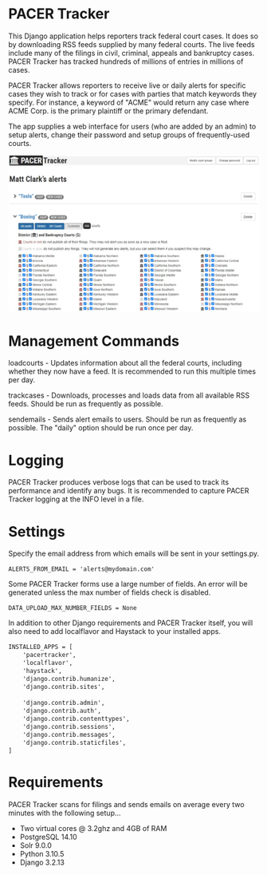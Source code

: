 PACER Tracker
======================

This Django application helps reporters track federal court cases. It does so by 
downloading RSS feeds supplied by many federal courts. The live 
feeds include many of the filings in civil, criminal, appeals and bankruptcy cases.
PACER Tracker has tracked hundreds of millions of entries in millions of cases.

PACER Tracker allows reporters to receive live or daily alerts for specific cases they
wish to track or for cases with parties that match keywords they specify. For 
instance, a keyword of "ACME" would return any case where ACME Corp. is the primary 
plaintiff or the primary defendant.

The app supplies a web interface for users (who are added by an admin) to setup alerts, 
change their password and setup groups of frequently-used courts.

![PACER Tracker user interface](screenshot.jpg?raw=true "PACER Tracker User Interface")

Management Commands
===================

loadcourts - Updates information about all the federal courts, including whether they
now have a feed. It is recommended to run this multiple times per day.

trackcases - Downloads, processes and loads data from all available RSS feeds. Should be
run as frequently as possible.

sendemails - Sends alert emails to users. Should be run as frequently as possible. The "daily"
option should be run once per day.

Logging
========

PACER Tracker produces verbose logs that can be used to track its performance and identify
any bugs. It is recommended to capture PACER Tracker logging at the INFO level in a file.

Settings
========

Specify the email address from which emails will be sent in your settings.py.

```django
ALERTS_FROM_EMAIL = 'alerts@mydomain.com'
```

Some PACER Tracker forms use a large number of fields. An error will be generated 
unless the max number of fields check is disabled.

```django
DATA_UPLOAD_MAX_NUMBER_FIELDS = None
```

In addition to other Django requirements and PACER Tracker itself, you will also 
need to add localflavor and Haystack to your installed apps.

```django
INSTALLED_APPS = [
    'pacertracker',
    'localflavor',
    'haystack',
    'django.contrib.humanize',
    'django.contrib.sites',

    'django.contrib.admin',
    'django.contrib.auth',
    'django.contrib.contenttypes',
    'django.contrib.sessions',
    'django.contrib.messages',
    'django.contrib.staticfiles',
]
```

Requirements
============

PACER Tracker scans for filings and sends emails on average every two minutes with the following setup...

- Two virtual cores @ 3.2ghz and 4GB of RAM
- PostgreSQL 14.10
- Solr 9.0.0
- Python 3.10.5
- Django 3.2.13
